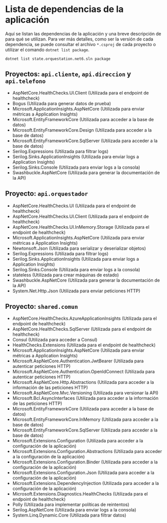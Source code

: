 # Lista de dependencias de la aplicación

Aquí se listan las dependencias de la aplicación y una breve descripción de para qué se utilizan. Para ver más detalles,
como ser la versión de cada dependencia, se puede consultar el archivo `*.csproj` de cada proyecto o utilizar el
comando `dotnet list package`.

```shell
dotnet list state.orquestation.net6.sln package
```

## Proyectos: `api.cliente`, `api.direccion` y `api.telefono`

- AspNetCore.HealthChecks.UI.Client (Utilizada para el endpoint de healthcheck)
- Bogus (Utilizada para generar datos de prueba)
- Microsoft.ApplicationInsights.AspNetCore (Utilizada para enviar métricas a Application Insights)
- Microsoft.EntityFrameworkCore (Utilizada para acceder a la base de datos)
- Microsoft.EntityFrameworkCore.Design (Utilizada para acceder a la base de datos)
- Microsoft.EntityFrameworkCore.SqlServer (Utilizada para acceder a la base de datos)
- Serilog.Expressions (Utilizada para filtrar logs)
- Serilog.Sinks.ApplicationInsights (Utilizada para enviar logs a Application Insights)
- Serilog.Sinks.Console (Utilizada para enviar logs a la consola)
- Swashbuckle.AspNetCore (Utilizada para generar la documentación de la API)

## Proyecto: `api.orquestador`

- AspNetCore.HealthChecks.UI (Utilizada para el endpoint de healthcheck)
- AspNetCore.HealthChecks.UI.Client (Utilizada para el endpoint de healthcheck)
- AspNetCore.HealthChecks.UI.InMemory.Storage (Utilizada para el endpoint de healthcheck)
- Microsoft.ApplicationInsights.AspNetCore (Utilizada para enviar métricas a Application Insights)
- Newtonsoft.Json (Utilizada para serializar y deserializar objetos)
- Serilog.Expressions (Utilizada para filtrar logs)
- Serilog.Sinks.ApplicationInsights (Utilizada para enviar logs a Application Insights)
- Serilog.Sinks.Console (Utilizada para enviar logs a la consola)
- stateless (Utilizada para crear máquinas de estado)
- Swashbuckle.AspNetCore (Utilizada para generar la documentación de la API)
- System.Net.Http.Json (Utilizada para enviar peticiones HTTP)

## Proyecto: `shared.comun`

- AspNetCore.HealthChecks.AzureApplicationInsights (Utilizada para el endpoint de healthcheck)
- AspNetCore.HealthChecks.SqlServer (Utilizada para el endpoint de healthcheck)
- Consul (Utilizada para acceder a Consul)
- HealthChecks.Extensions (Utilizada para el endpoint de healthcheck)
- Microsoft.ApplicationInsights.AspNetCore (Utilizada para enviar métricas a Application Insights)
- Microsoft.AspNetCore.Authentication.JwtBearer (Utilizada para autenticar peticiones HTTP)
- Microsoft.AspNetCore.Authentication.OpenIdConnect (Utilizada para autenticar peticiones HTTP)
- Microsoft.AspNetCore.Http.Abstractions (Utilizada para acceder a la información de las peticiones HTTP)
- Microsoft.AspNetCore.Mvc.Versioning (Utilizada para versionar la API)
- Microsoft.Bcl.AsyncInterfaces (Utilizada para acceder a la información de las peticiones HTTP)
- Microsoft.EntityFrameworkCore (Utilizada para acceder a la base de datos)
- Microsoft.EntityFrameworkCore.InMemory (Utilizada para acceder a la base de datos)
- Microsoft.EntityFrameworkCore.SqlServer (Utilizada para acceder a la base de datos)
- Microsoft.Extensions.Configuration (Utilizada para acceder a la configuración de la aplicación)
- Microsoft.Extensions.Configuration.Abstractions (Utilizada para acceder a la configuración de la aplicación)
- Microsoft.Extensions.Configuration.Binder (Utilizada para acceder a la configuración de la aplicación)
- Microsoft.Extensions.Configuration.Json (Utilizada para acceder a la configuración de la aplicación)
- Microsoft.Extensions.DependencyInjection (Utilizada para acceder a la configuración de la aplicación)
- Microsoft.Extensions.Diagnostics.HealthChecks (Utilizada para el endpoint de healthcheck)
- Polly (Utilizada para implementar políticas de reintentos)
- Serilog.AspNetCore (Utilizada para enviar logs a la consola)
- System.Linq.Dynamic.Core (Utilizada para filtrar datos)